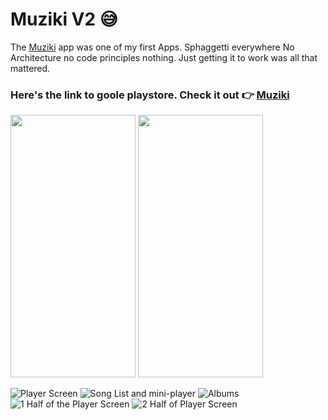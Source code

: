 # Muziki V2 :sweat_smile:
The [Muziki](https://github.com/SharifMrCreed/Music-Player) app was one of my first Apps. Sphaggetti everywhere 
No Architecture no code principles nothing. Just getting it to work was
all that mattered. 


### Here's the link to goole playstore. Check it out :point_right: [Muziki](https://play.google.com/store/apps/details?id=com.alle.san.musicplayer&pli=1)
<img src="https://play-lh.googleusercontent.com/n7PPe-i9f-S494XqhoTMPaZtLrcU7xwokzps6R8Mur0XG58GZmnDtfshNvtmwtspc8E=w2560-h1440-rw" width="200" height="420"> <img src="https://play-lh.googleusercontent.com/n7PPe-i9f-S494XqhoTMPaZtLrcU7xwokzps6R8Mur0XG58GZmnDtfshNvtmwtspc8E=w2560-h1440-rw" width="200" height="420">

![Player Screen]() ![Song List and mini-player](https://play-lh.googleusercontent.com/C_dO6-CJlPg7d9POcyi92a7vsxIfIUcYS2VbzWSMingnp8r_iZffZRRG0r-mLvT1qmI=w2560-h1440-rw) ![Albums](https://play-lh.googleusercontent.com/JSE33tUj1g72Nb6ILbilOqL9ThYW7U-F8_4yvrOkpLl3ZvlfuWnGZSlDpXuAyZJTVR4=w2560-h1440-rw) ![1 Half of the Player Screen](https://play-lh.googleusercontent.com/ZdEzFvq9qpdUkF2ty88ulUQPcG1Y4lGlIhsOvPP81f9S_2sK4_b8bkh5Xd-g8idTpPJa=w2560-h1440-rw) ![2 Half of Player Screen](https://play-lh.googleusercontent.com/NV3z7e_FgkgdxGIhPrlDngI1kkDk6qlWK_mQPV9iLjlRQ8Ayb7DoVCUeu-3fa4EzzNM=w2560-h1440-rw)
